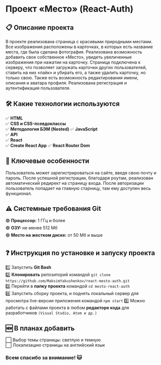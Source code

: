 # Проект «Место» (React-Auth)

## 📋 Описание проекта

В проекте реализована страница с красивыми природными местами. Все изображения расположены в карточках, в которых есть название места, где была сделана фотография. Реализована возможность добавить свое собственное «Место», увидеть увеличенные изображения при нажатии на карточку. Страница подключена к серверу, что позволяет загружать карточки других пользователей, ставить на них «лайк» и убирать его, а также удалить карточку, но только свою. Также есть возможность редактирования имени, описания и аватара профиля. Реализована регистрация и аутентификация пользователя. 

## 🛠 Какие технологии используются

✅ **HTML**  
✅ **CSS и CSS-псевдоклассы**  
✅ **Методология БЭМ (Nested)**
✅ **JavaScript**  
✅ **API**  
✅ **React**  
✅ **Create React App**
✅ **React Router Dom**

## 👑 Ключевые особенности
Пользователь может зарегистрироваться на сайте, введя свою почту и пароль. После успешной регистрации, благодаря роутам, реализован автоматический  редирект на страницу входа. После авторизации пользователь попадает на главную старницу, там ему доступен весь функционал.

## ⚠️ Системные требования Git

🟢 **Процессор:** 1 ГГц и более  
🟢 **ОЗУ:** не менее 512 Мб  
🟢 **Место на жестком диске:** от 50 Мб и выше

## ❓ Инструкция по установке и запуску проекта

1️⃣ Запустить **Git Bash**  
2️⃣ **Клонировать** репозиторий командой `git clone https://github.com/MaksimYakushenkov/react-mesto-auth.git`  
3️⃣ Перейти в **папку проекта** командой `cd mesto-react-auth`    
4️⃣ Запустить сборку проекта, и поднять локальный сервер для просмотра live-версии приложения командой `npm start`
5️⃣ Можно работать с файлами проекта в любом **редакторе кода** для разработчиков `(Visual Studio, Atom и др.)`

## 🆕 В планах добавить

⬜ Выбор темы страницы: светлую и темную  
⬜ Локализацию страницы на английский язык

### Всем спасибо за внимание! 🐱
